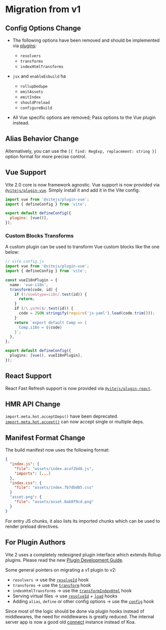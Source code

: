 # Migration from v1

## Config Options Change

- The following options have been removed and should be implemented via [plugins](./api-plugin):

  - `resolvers`
  - `transforms`
  - `indexHtmlTransforms`

- `jsx` and `enableEsbuild` ha

  - `rollupDedupe`
  - `emitAssets`
  - `emitIndex`
  - `shouldPreload`
  - `configureBuild`

- All Vue specific options are removed; Pass options to the Vue plugin instead.

## Alias Behavior Change

Alternatively, you can use the `[{ find: RegExp, replacement: string }]` option format for more precise control.

## Vue Support

Vite 2.0 core is now framework agnostic. Vue support is now provided via [`@vitejs/plugin-vue`](https://github.com/vitejs/vite/tree/main/packages/plugin-vue). Simply install it and add it in the Vite config:

```js
import vue from '@vitejs/plugin-vue';
import { defineConfig } from 'vite';

export default defineConfig({
  plugins: [vue()],
});
```

### Custom Blocks Transforms

A custom plugin can be used to transform Vue custom blocks like the one below:

```ts
// vite.config.js
import vue from '@vitejs/plugin-vue';
import { defineConfig } from 'vite';

const vueI18nPlugin = {
  name: 'vue-i18n',
  transform(code, id) {
    if (!/vue&type=i18n/.test(id)) {
      return;
    }
    if (/\.ya?ml$/.test(id)) {
      code = JSON.stringify(require('js-yaml').load(code.trim()));
    }
    return `export default Comp => {
      Comp.i18n = ${code}
    }`;
  },
};

export default defineConfig({
  plugins: [vue(), vueI18nPlugin],
});
```

## React Support

React Fast Refresh support is now provided via [`@vitejs/plugin-react`](https://github.com/vitejs/vite/tree/main/packages/plugin-react).

## HMR API Change

`import.meta.hot.acceptDeps()` have been deprecated. [`import.meta.hot.accept()`](./api-hmr#hot-accept-deps-cb) can now accept single or multiple deps.

## Manifest Format Change

The build manifest now uses the following format:

```json
{
  "index.js": {
    "file": "assets/index.acaf2b48.js",
    "imports": [...]
  },
  "index.css": {
    "file": "assets/index.7b7dbd85.css"
  }
  "asset.png": {
    "file": "assets/asset.0ab0f9cd.png"
  }
}
```

For entry JS chunks, it also lists its imported chunks which can be used to render preload directives.

## For Plugin Authors

Vite 2 uses a completely redesigned plugin interface which extends Rollup plugins. Please read the new [Plugin Development Guide](./api-plugin).

Some general pointers on migrating a v1 plugin to v2:

- `resolvers` -> use the [`resolveId`](https://rollupjs.org/guide/en/#resolveid) hook
- `transforms` -> use the [`transform`](https://rollupjs.org/guide/en/#transform) hook
- `indexHtmlTransforms` -> use the [`transformIndexHtml`](./api-plugin#transformindexhtml) hook
- Serving virtual files -> use [`resolveId`](https://rollupjs.org/guide/en/#resolveid) + [`load`](https://rollupjs.org/guide/en/#load) hooks
- Adding `alias`, `define` or other config options -> use the [`config`](./api-plugin#config) hook

Since most of the logic should be done via plugin hooks instead of middlewares, the need for middlewares is greatly reduced. The internal server app is now a good old [connect](https://github.com/senchalabs/connect) instance instead of Koa.

